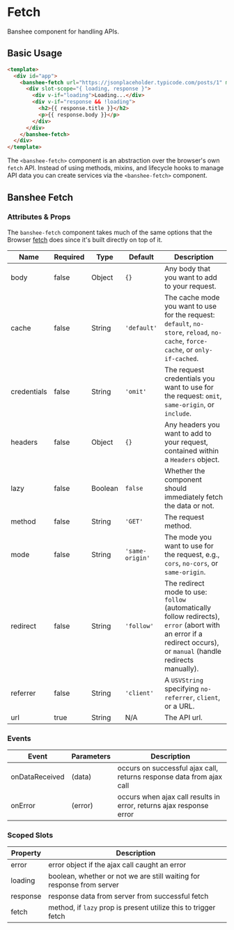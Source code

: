 # Fetch

Banshee component for handling APIs.

## Basic Usage

```html
<template>
  <div id="app">
    <banshee-fetch url="https://jsonplaceholder.typicode.com/posts/1" mode="cors">
      <div slot-scope="{ loading, response }">
        <div v-if="loading">Loading...</div>
        <div v-if="response && !loading">
          <h2>{{ response.title }}</h2>
          <p>{{ response.body }}</p>
        </div>
      </div>
    </banshee-fetch>
  </div>
</template>
```

The `<banshee-fetch>` component is an abstraction over the browser's own `fetch` API. Instead of using methods, mixins, and lifecycle hooks to manage API data you can create services via the `<banshee-fetch>` component.

## Banshee Fetch

### Attributes & Props

The `banshee-fetch` component takes much of the same options that the Browser [fetch](https://developer.mozilla.org/en-US/docs/Web/API/WindowOrWorkerGlobalScope/fetch) does since it's built directly on top of it.

| Name | Required | Type | Default | Description |
| ---  | ---      | ---  | ---     | ---         |
| body   | false     | Object | `{}` | Any body that you want to add to your request. |
| cache | false  | String | `'default'` | The cache mode you want to use for the request: `default`, `no-store`, `reload`, `no-cache`, `force-cache`, or `only-if-cached`.  |
| credentials | false | String | `'omit'` | The request credentials you want to use for the request: `omit`, `same-origin`, or `include`. |
| headers | false | Object | `{}` | Any headers you want to add to your request, contained within a `Headers` object. |
| lazy | false | Boolean | `false` | Whether the component should immediately fetch the data or not. |
| method | false | String | `'GET'` | The request method. |
| mode   | false | String | `'same-origin'` | The mode you want to use for the request, e.g., `cors`, `no-cors`, or `same-origin`. |
| redirect | false | String | `'follow'` | The redirect mode to use: `follow` (automatically follow redirects), `error` (abort with an error if a redirect occurs), or `manual` (handle redirects manually). |
| referrer | false | String | `'client'` | A `USVString` specifying `no-referrer`, `client`, or a URL. |
| url | true | String | N/A | The API url. |

### Events

| Event | Parameters | Description |
| ---   | ---        | ---         |
| onDataReceived | (data) | occurs on successful ajax call, returns response data from ajax call |
| onError | (error) | occurs when ajax call results in error, returns ajax response error |

### Scoped Slots

| Property | Description |
| ---      | ---         |
| error    | error object if the ajax call caught an error |
| loading  | boolean, whether or not we are still waiting for response from server |
| response | response data from server from successful fetch |
| fetch    | method, if `lazy` prop is present utilize this to trigger fetch |